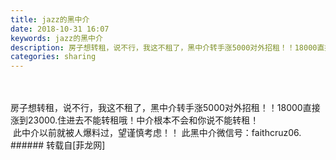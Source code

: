 ```yaml
---
title: jazz的黑中介
date: 2018-10-31 16:07
keywords: jazz的黑中介
description: 房子想转租，说不行，我这不租了，黑中介转手涨5000对外招租！！18000直接涨到23000.住进去不能转租哦！中介根本不会和你说不能转租！                        此中介以前就被人爆料过，望谨慎考虑！！ 此黑中介微信号：faithcruz06. 
categories: sharing
---
```

<td class="t_f" id="postmessage_2197330">

<br/>
<br/>
房子想转租，说不行，我这不租了，黑中介转手涨5000对外招租！！18000直接涨到23000.住进去不能转租哦！中介根本不会和你说不能转租！                        此中介以前就被人爆料过，望谨慎考虑！！ 此黑中介微信号：faithcruz06. </td>
###### 转载自[菲龙网]